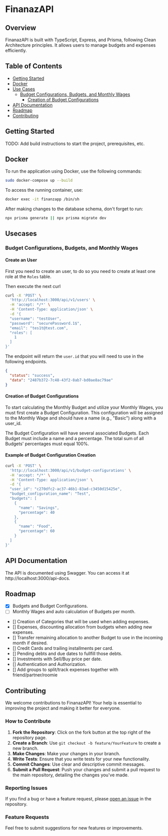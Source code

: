 # FinanazAPI

## Overview

FinanazAPI is built with TypeScript, Express, and Prisma, following Clean Architecture principles. It allows users to manage budgets and expenses efficiently.

## Table of Contents

- [Getting Started](#getting-started)
- [Docker](#docker)
- [Use Cases](#use-cases)
  - [Budget Configurations, Budgets, and Monthly Wages](#budget-configurations-budgets-and-monthly-wages)
    - [Creation of Budget Configurations](#creation-of-budget-configurations)
- [API Documentation](#api-documentation)
- [Roadmap](#roadmap)
- [Contributing](#contributing)

## Getting Started

TODO: Add build instructions to start the project, prerequisites, etc.

## Docker

To run the application using Docker, use the following commands:

```bash
sudo docker-compose up --build
```

To access the running container, use:

```bash
docker exec -it finanzapp /bin/sh
```

After making changes to the database schema, don't forget to run:

```bash
npx prisma generate || npx prisma migrate dev
```

## Usecases

### Budget Configurations, Budgets, and Monthly Wages

#### Create an User

First you need to create an user, to do so you need to create at least one role at the `Roles` table.

Then execute the next curl

```bash
curl -X 'POST' \
  'http://localhost:3000/api/v1/users' \
  -H 'accept: */*' \
  -H 'Content-Type: application/json' \
  -d '{
  "username": "testUser",
  "password": "securePassword.1$",
  "email": "tes1t@test.com",
  "roles": [
    1
  ]
}'
```

The endpoint will return the `user.id` that you will need to use in the following endpoints.

```json
{
  "status": "success",
  "data": "2487b372-7c48-43f2-8ab7-bd0ae8ac79ae"
}
```

#### Creation of Budget Configurations

To start calculating the Monthly Budget and utilize your Monthly Wages, you must first create a Budget Configuration. This configuration will be assigned to the Monthly Wage and should have a name (e.g., "Basic") along with a user_id.

The Budget Configuration will have several associated Budgets. Each Budget must include a name and a percentage. The total sum of all Budgets' percentages must equal 100%.

#### Example of Budget Configuration Creation

```bash
curl -X 'POST' \
  'http://localhost:3000/api/v1/budget-configurations' \
  -H 'accept: */*' \
  -H 'Content-Type: application/json' \
  -d '{
  "user_id": "c270dfc2-ac37-46b1-83ad-c3450d15425e",
  "budget_configuration_name": "Test",
  "budgets": [
    {
      "name": "Savings",
      "percentage": 40
    },
    {
      "name": "Food",
      "percentage": 60
    }
  ]
}'
```

## API Documentation

The API is documented using Swagger. You can access it at http://localhost:3000/api-docs.

## Roadmap

- [x] Budgets and Budget Configurations.
- [ ] Monthly Wages and auto calculation of Budgets per month.
- [] Creation of Categories that will be used when adding expenses.
- [] Expenses, discounting allocation from budgets when adding new expenses.
- [] Transfer remaining allocation to another Budget to use in the incoming month if desired.
- [] Credit Cards and trailing installments per card.
- [] Pending debts and due dates to fullfill those debts.
- [] Investments with Sell/Buy price per date.
- [] Authentication and Authorization.
- [] Add groups to split/track expenses together with friend/partner/roomie

## Contributing

We welcome contributions to FinanazAPI! Your help is essential to improving the project and making it better for everyone.

### How to Contribute

1. **Fork the Repository**: Click on the fork button at the top right of the repository page.
2. **Create a Branch**: Use `git checkout -b feature/YourFeature` to create a new branch.
3. **Make Changes**: Make your changes in your branch.
4. **Write Tests**: Ensure that you write tests for your new functionality.
5. **Commit Changes**: Use clear and descriptive commit messages.
6. **Submit a Pull Request**: Push your changes and submit a pull request to the main repository, detailing the changes you've made.

### Reporting Issues

If you find a bug or have a feature request, please [open an issue](https://github.com/MatiMonas/finanzapp/issues) in the repository.

### Feature Requests

Feel free to submit suggestions for new features or improvements.
